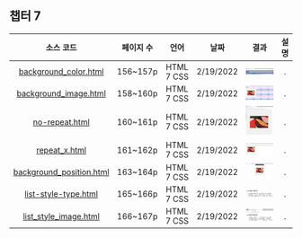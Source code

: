 ## 챕터 7
|소스 코드|페이지 수|언어|날짜|결과|설명|
|:---:|:---:|:---:|:---:|:---:|:---:|
|[background_color.html](../caph7/background_color.html)|156~157p|HTML 7 CSS|2/19/2022|![docs-background_color](../caph7/docs/background_color.jpg)|.|
|[background_image.html](../caph7/background_image.html)|158~160p|HTML 7 CSS|2/19/2022|![docs-background_image](../caph7/docs/background_image.jpg)|.|
|[no-repeat.html](../caph7/no-repeat.html)|160~161p|HTML 7 CSS|2/19/2022|![docs-no_repeat](../caph7/docs/no_repeat.jpg)|.|
|[repeat_x.html](../caph7/repeat_x.html)|161~162p|HTML 7 CSS|2/19/2022|![docs-repeat_x](../caph7/docs/repeat_x.jpg)|.|
|[background_position.html](../caph7/background_position.html)|163~164p|HTML 7 CSS|2/19/2022|![docs-background_position](../caph7/docs/background_position.jpg)|.|
|[list-style-type.html](../caph7/list-style-type.html)|165~166p|HTML 7 CSS|2/19/2022|![docs-list_style_type](../caph7/docs/list_style_type.jpg)|.|
|[list_style_image.html](../caph7/list_style_image.html)|166~167p|HTML 7 CSS|2/19/2022|![docs-list_style_image](../caph7/docs/list_style_image.jpg)|.|